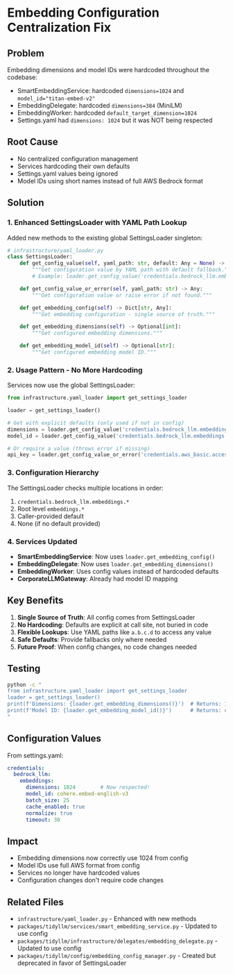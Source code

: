# Embedding Configuration Centralization Fix

## Problem
Embedding dimensions and model IDs were hardcoded throughout the codebase:
- SmartEmbeddingService: hardcoded `dimensions=1024` and `model_id="titan-embed-v2"`
- EmbeddingDelegate: hardcoded `dimensions=384` (MiniLM)
- EmbeddingWorker: hardcoded `default_target_dimension=1024`
- Settings.yaml had `dimensions: 1024` but it was NOT being respected

## Root Cause
- No centralized configuration management
- Services hardcoding their own defaults
- Settings.yaml values being ignored
- Model IDs using short names instead of full AWS Bedrock format

## Solution

### 1. Enhanced SettingsLoader with YAML Path Lookup
Added new methods to the existing global SettingsLoader singleton:

```python
# infrastructure/yaml_loader.py
class SettingsLoader:
    def get_config_value(self, yaml_path: str, default: Any = None) -> Any:
        """Get configuration value by YAML path with default fallback."""
        # Example: loader.get_config_value('credentials.bedrock_llm.embeddings.dimensions', 1024)

    def get_config_value_or_error(self, yaml_path: str) -> Any:
        """Get configuration value or raise error if not found."""

    def get_embedding_config(self) -> Dict[str, Any]:
        """Get embedding configuration - single source of truth."""

    def get_embedding_dimensions(self) -> Optional[int]:
        """Get configured embedding dimensions."""

    def get_embedding_model_id(self) -> Optional[str]:
        """Get configured embedding model ID."""
```

### 2. Usage Pattern - No More Hardcoding
Services now use the global SettingsLoader:

```python
from infrastructure.yaml_loader import get_settings_loader

loader = get_settings_loader()

# Get with explicit defaults (only used if not in config)
dimensions = loader.get_config_value('credentials.bedrock_llm.embeddings.dimensions', 1024)
model_id = loader.get_config_value('credentials.bedrock_llm.embeddings.model_id', 'amazon.titan-embed-text-v2:0')

# Or require a value (throws error if missing)
api_key = loader.get_config_value_or_error('credentials.aws_basic.access_key_id')
```

### 3. Configuration Hierarchy
The SettingsLoader checks multiple locations in order:
1. `credentials.bedrock_llm.embeddings.*`
2. Root level `embeddings.*`
3. Caller-provided default
4. None (if no default provided)

### 4. Services Updated
- **SmartEmbeddingService**: Now uses `loader.get_embedding_config()`
- **EmbeddingDelegate**: Now uses `loader.get_embedding_dimensions()`
- **EmbeddingWorker**: Uses config values instead of hardcoded defaults
- **CorporateLLMGateway**: Already had model ID mapping

## Key Benefits
1. **Single Source of Truth**: All config comes from SettingsLoader
2. **No Hardcoding**: Defaults are explicit at call site, not buried in code
3. **Flexible Lookups**: Use YAML paths like `a.b.c.d` to access any value
4. **Safe Defaults**: Provide fallbacks only where needed
5. **Future Proof**: When config changes, no code changes needed

## Testing
```bash
python -c "
from infrastructure.yaml_loader import get_settings_loader
loader = get_settings_loader()
print(f'Dimensions: {loader.get_embedding_dimensions()}')  # Returns: 1024
print(f'Model ID: {loader.get_embedding_model_id()}')      # Returns: cohere.embed-english-v3
"
```

## Configuration Values
From settings.yaml:
```yaml
credentials:
  bedrock_llm:
    embeddings:
      dimensions: 1024        # Now respected!
      model_id: cohere.embed-english-v3
      batch_size: 25
      cache_enabled: true
      normalize: true
      timeout: 30
```

## Impact
- Embedding dimensions now correctly use 1024 from config
- Model IDs use full AWS format from config
- Services no longer have hardcoded values
- Configuration changes don't require code changes

## Related Files
- `infrastructure/yaml_loader.py` - Enhanced with new methods
- `packages/tidyllm/services/smart_embedding_service.py` - Updated to use config
- `packages/tidyllm/infrastructure/delegates/embedding_delegate.py` - Updated to use config
- `packages/tidyllm/config/embedding_config_manager.py` - Created but deprecated in favor of SettingsLoader